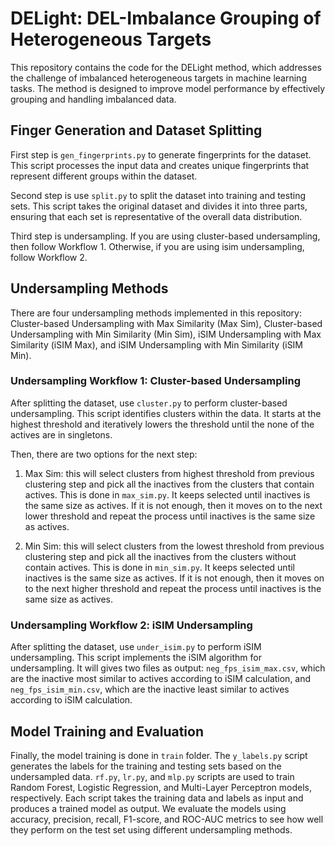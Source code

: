 # DELight:  DEL-Imbalance Grouping of Heterogeneous Targets

This repository contains the code for the DELight method, which addresses the challenge of imbalanced heterogeneous targets in machine learning tasks. The method is designed to improve model performance by effectively grouping and handling imbalanced data.

## Finger Generation and Dataset Splitting
First step is `gen_fingerprints.py` to generate fingerprints for the dataset. This script processes the input data and creates unique fingerprints that represent different groups within the dataset.

Second step is use `split.py` to split the dataset into training and testing sets. This script takes the original dataset and divides it into three parts, ensuring that each set is representative of the overall data distribution.

Third step is undersampling. If you are using cluster-based undersampling, then follow Workflow 1. Otherwise, if you are using isim undersampling, follow Workflow 2.

## Undersampling Methods 
There are four undersampling methods implemented in this repository: Cluster-based Undersampling with Max Similarity (Max Sim), Cluster-based Undersampling with Min Similarity (Min Sim), iSIM Undersampling with Max Similarity (iSIM Max), and iSIM Undersampling with Min Similarity (iSIM Min).

### Undersampling Workflow 1: Cluster-based Undersampling
After splitting the dataset, use `cluster.py` to perform cluster-based undersampling. This script identifies clusters within the data. It starts at the highest threshold and iteratively lowers the threshold until the none of the actives are in singletons. 

Then, there are two options for the next step:
1. Max Sim: this will select clusters from highest threshold from previous clustering step and pick all the inactives from the clusters that contain actives. This is done in `max_sim.py`. It keeps selected until inactives is the same size as actives. If it is not enough, then it moves on to the next lower threshold and repeat the process until inactives is the same size as actives.

2. Min Sim: this will select clusters from the lowest threshold from previous clustering step and pick all the inactives from the clusters without contain actives. This is done in `min_sim.py`. It keeps selected until inactives is the same size as actives. If it is not enough, then it moves on to the next higher threshold and repeat the process until inactives is the same size as actives.

### Undersampling Workflow 2: iSIM Undersampling

After splitting the dataset, use `under_isim.py` to perform iSIM undersampling. This script implements the iSIM algorithm for undersampling. It will gives two files as output: `neg_fps_isim_max.csv`, which are the inactive most similar to actives according to iSIM calculation, and `neg_fps_isim_min.csv`, which are the inactive least similar to actives according to iSIM calculation.

## Model Training and Evaluation
Finally, the model training is done in `train` folder. The `y_labels.py` script generates the labels for the training and testing sets based on the undersampled data. `rf.py`, `lr.py`, and `mlp.py` scripts are used to train Random Forest, Logistic Regression, and Multi-Layer Perceptron models, respectively. Each script takes the training data and labels as input and produces a trained model as output. We evaluate the models using accuracy, precision, recall, F1-score, and ROC-AUC metrics to see how well they perform on the test set using different undersampling methods.